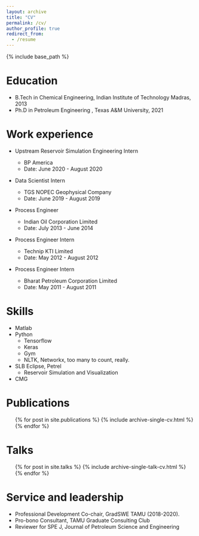 ```yaml
---
layout: archive
title: "CV"
permalink: /cv/
author_profile: true
redirect_from:
  - /resume
---
```


{% include base_path %}

Education
======
* B.Tech in Chemical Engineering, Indian Institute of Technology Madras, 2013
* Ph.D in Petroleum Engineering , Texas A&M University, 2021

Work experience
======
* Upstream Reservoir Simulation Engineering Intern
  * BP America
  * Date: June 2020 - August 2020
  
* Data Scientist Intern
  * TGS NOPEC Geophysical Company
  * Date: June 2019 - August 2019

* Process Engineer
  * Indian Oil Corporation Limited
  * Date: July 2013 - June 2014
  
* Process Engineer Intern
  * Technip KTI Limited
  * Date: May 2012 - August 2012
  
* Process Engineer Intern
  * Bharat Petroleum Corporation Limited
  * Date: May 2011 - August 2011
  
Skills
======
* Matlab
* Python
  * Tensorflow
  * Keras
  * Gym
  * NLTK, Networkx, too many to count, really.
* SLB Eclipse, Petrel
  * Reservoir Simulation and Visualization
* CMG


Publications
======
  <ul>{% for post in site.publications %}
    {% include archive-single-cv.html %}
  {% endfor %}</ul>
  
Talks
======
  <ul>{% for post in site.talks %}
    {% include archive-single-talk-cv.html %}
  {% endfor %}</ul>
  
Service and leadership
======
* Professional Development Co-chair, GradSWE TAMU (2018-2020).
* Pro-bono Consultant, TAMU Graduate Consulting Club
* Reviewer for SPE J, Journal of Petroleum Science and Engineering
